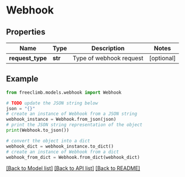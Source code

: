 # Webhook


## Properties

Name | Type | Description | Notes
------------ | ------------- | ------------- | -------------
**request_type** | **str** | Type of webhook request | [optional] 

## Example

```python
from freeclimb.models.webhook import Webhook

# TODO update the JSON string below
json = "{}"
# create an instance of Webhook from a JSON string
webhook_instance = Webhook.from_json(json)
# print the JSON string representation of the object
print(Webhook.to_json())

# convert the object into a dict
webhook_dict = webhook_instance.to_dict()
# create an instance of Webhook from a dict
webhook_from_dict = Webhook.from_dict(webhook_dict)
```
[[Back to Model list]](../README.md#documentation-for-models) [[Back to API list]](../README.md#documentation-for-api-endpoints) [[Back to README]](../README.md)


